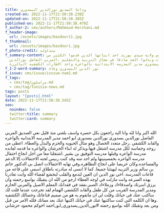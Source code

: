 ```yaml
---
title: وداعا الصديق نورالدين البسدوري
created-on: 2022-11-17T21:50:38.230Z
updated-on: 2022-11-17T21:50:38.385Z
published-on: 2022-11-17T21:50:38.470Z
f_author-2: cms/authors/Mahmoud-Horchani.md
f_header-image:
  url: /assets/images/basdouri1.jpg
f_thumbnail:
  url: /assets/images/basdouri.jpg
f_photo-credit: متداوله
f_summary-content: فقدت اليوم ولاية سيدي بوزيد احد ابنائها الذين قدموا الكثير من
  التضحيات وبذلوا الجد صادقا في مجال التربيه والتعليم .المربي الفاضل نورالدين
  البسدوري مدير المدرسه الابتدائية بالواعره واحد الاطارات الكشفيه البالرزه
f_1-2-word-summary: نور الدين البسدوري وفاة
f_issue: cms/issue/isssue-num2.md
f_tags:
  - cms/tag/مراسلون.md
  - cms/tag/Tunisia-news.md
tags: posts
layout: "[posts].html"
date: 2022-11-17T21:50:38.545Z
seo:
  noindex: false
  twitter:title: summary
  twitter:card: summary
---
```

الله اكبر وانا لله وانا اليه راجعون بكل حسره  واسف بلغني منذ قليل نعي الصديق المربي الفاضل نورالدين بسدوري نورالدين بسدوري ابو احمد  مدير المدرسه الابتداىيه بالواعره  والقاىد الكشفي .رجل متعدد الخصال وهو مثال الحيويه والحزم والبذل والعطاء. اعطى من روحه وحماسه لكل مدرسه  اشتغل فيها.ويذكر له ابناء الحرشان والواعره ما قدمه لفاىده مدرسة الواعره وقبلها مدرسه التوفيق بن بشير .اشتغلنا معا من اجل انجاح احتفال مدرسه الواعره بخمسينيتها  ولم اجد منه وقد كنت رىيس لجنه الاحتفالات إلا الدعم والمساعده.وكان حريصا على انجاح التظاهره.وفي نهايه الاحتفالات اتصل بي الدكتور حاتم بن سالم وزير التربيه ليهنئنا  جميعا. كما لا انسى له مبادرته باطلاق اسمي على قاعه من قاعات المدرسة. اخي نور الدين ان العين لتدمع والقلب لبخشع لقضاء الله وانت تغادرنا بهذه السرعه وانت مازلت في اوجه العطاء ارجو من الله ان يتقبلك بواسع رحمته وان يرزق اسرتك واصدقاءك وزملاءك الصبر.نفقد في فقدانك المعلم الاصيل والمربي الحازم ومدير المدرسة القريب من كل طفل والقاىد الكشفي الهمام لقد تحرجت عندما قلت لك ساكتب عنك في حياتك وقلت لي ان ماتقوم به هو من  صميم قناعاتك وخصالك الكشفيه .وها ان الكلمه التي كنت ساكتبها عنك في حياتك اكتبها عنك بعد مماتك فلله الامر من قبل ومن بعد وتقبلك الله بواسع رحمته #نور_الدين_بسدوري_ابو_احمد اخوكم محمود حزشاني